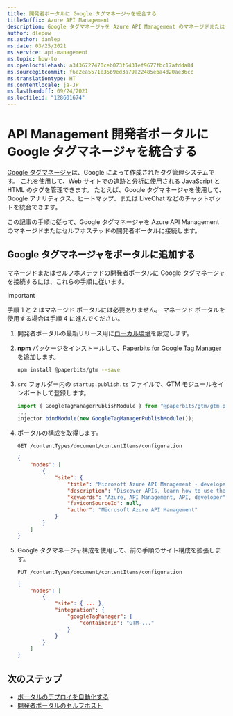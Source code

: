 ```yaml
---
title: 開発者ポータルに Google タグマネージャを統合する
titleSuffix: Azure API Management
description: Google タグマネージャを Azure API Management のマネージドまたはセルフホステッドの開発者ポータルに接続する方法について説明します。
author: dlepow
ms.author: danlep
ms.date: 03/25/2021
ms.service: api-management
ms.topic: how-to
ms.openlocfilehash: a3436727470ceb073f5431ef9677fbc17afdda84
ms.sourcegitcommit: f6e2ea5571e35b9ed3a79a22485eba4d20ae36cc
ms.translationtype: HT
ms.contentlocale: ja-JP
ms.lasthandoff: 09/24/2021
ms.locfileid: "128601674"
---
```

# <a name="integrate-google-tag-manager-to-api-management-developer-portal"></a>API Management 開発者ポータルに Google タグマネージャを統合する

[Google タグマネージャ](https://developers.google.com/tag-manager)は、Google によって作成されたタグ管理システムです。 これを使用して、Web サイトでの追跡と分析に使用される JavaScript と HTML のタグを管理できます。 たとえば、Google タグマネージャを使用して、Google アナリティクス、ヒートマップ、または LiveChat などのチャットボットを統合できます。

この記事の手順に従って、Google タグマネージャを Azure API Management のマネージドまたはセルフホステッドの開発者ポータルに接続します。

## <a name="add-google-tag-manager-to-your-portal"></a>Google タグマネージャをポータルに追加する

マネージドまたはセルフホステッドの開発者ポータルに Google タグマネージャを接続するには、これらの手順に従います。

> [!IMPORTANT]
> 手順 1 と 2 はマネージド ポータルには必要ありません。 マネージド ポータルを使用する場合は手順 4 に進んでください。

1. 開発者ポータルの最新リリース用に[ローカル環境](developer-portal-self-host.md#step-1-set-up-local-environment)を設定します。

1. **npm** パッケージをインストールして、[Paperbits for Google Tag Manager](https://github.com/paperbits/paperbits-gtm) を追加します。

    ```sh
    npm install @paperbits/gtm --save
    ```

1. `src` フォルダー内の `startup.publish.ts` ファイルで、GTM モジュールをインポートして登録します。

    ```typescript
    import { GoogleTagManagerPublishModule } from "@paperbits/gtm/gtm.publish.module";
    ...
    injector.bindModule(new GoogleTagManagerPublishModule());
    ```
1. ポータルの構成を取得します。

    ```http
    GET /contentTypes/document/contentItems/configuration
    ```

    ```json
    {
        "nodes": [
            {
                "site": {
                    "title": "Microsoft Azure API Management - developer portal",
                    "description": "Discover APIs, learn how to use them, try them out interactively, and sign up to acquire keys.",
                    "keywords": "Azure, API Management, API, developer",
                    "faviconSourceId": null,
                    "author": "Microsoft Azure API Management"
                }
            }
        ]
    }
    ```

1. Google タグマネージャ構成を使用して、前の手順のサイト構成を拡張します。

    ```http
    PUT /contentTypes/document/contentItems/configuration
    ```

    ```json
    {
        "nodes": [
            {
                "site": { ... },
                "integration": {
                    "googleTagManager": {
                        "containerId": "GTM-..."
                    }
                }
            }
        ]
    }
    ```

## <a name="next-steps"></a>次のステップ

- [ポータルのデプロイを自動化する](automate-portal-deployments.md)
- [開発者ポータルのセルフホスト](developer-portal-self-host.md)